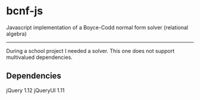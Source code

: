 # bcnf-js
Javascript implementation of a Boyce-Codd normal form solver (relational algebra)

---
During a school project I needed a solver. This one does not support multivalued dependencies.

## Dependencies
jQuery 1.12
jQueryUI 1.11
